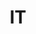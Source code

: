 ---
published:  false
post_id:    2021-08-IT
title:      IT
date_start: 2021-08-14
date_end:   2021-08-22
cover_idx:  0
cover_meta: Italian Alps
images:
  - ext:    00.jpg
    width:  1802
    height: 2400
    meta:   Lago d'Iseo
  - ext:    02.jpg
    width:  2400
    height: 1802
    meta:   Santa Maddalena
  - ext:    01.jpg
    width:  2400
    height: 1802
    meta:   Santa Maddalena
  - ext:    06.jpg
    width:  2200
    height: 1651
    meta:   Col Plö Alt, Italian Dolomites, Badia
  - ext:    03.jpg
    width:  2400
    height: 1802
    meta:   Col Plö Alt, Italian Dolomites, Badia
tags:
  - Europe
---
